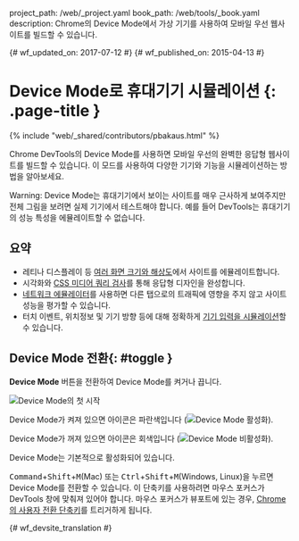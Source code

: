 project_path: /web/_project.yaml
book_path: /web/tools/_book.yaml
description: Chrome의 Device Mode에서 가상 기기를 사용하여 모바일 우선 웹사이트를 빌드할 수 있습니다.

{# wf_updated_on: 2017-07-12 #}
{# wf_published_on: 2015-04-13 #}

# Device Mode로 휴대기기 시뮬레이션 {: .page-title }

{% include "web/_shared/contributors/pbakaus.html" %}

Chrome DevTools의 Device Mode를 사용하면 모바일 우선의 완벽한 응답형 웹사이트를 빌드할 수 있습니다. 이 모드를 사용하여 다양한 기기와 기능을 시뮬레이션하는 방법을 알아보세요.

Warning: Device Mode는 휴대기기에서 보이는 사이트를 매우 근사하게 보여주지만
전체 그림을 보려면
실제 기기에서 테스트해야 합니다. 예를 들어 DevTools는 휴대기기의
성능 특성을 에뮬레이트할 수 없습니다.


## 요약

* 레티나 디스플레이 등 [여러 화면 크기와 해상도](/web/tools/chrome-devtools/device-mode/emulate-mobile-viewports)에서 사이트를 에뮬레이트합니다.
* 시각화와 [CSS 미디어 쿼리 검사](/web/tools/chrome-devtools/iterate/device-mode/media-queries)를 통해 응답형 디자인을 완성합니다.
* [네트워크 에뮬레이터](/web/tools/chrome-devtools/network-performance/network-conditions)를 사용하면 다른 탭으로의 트래픽에 영향을 주지 않고 사이트 성능을 평가할 수 있습니다.
* 터치 이벤트, 위치정보 및 기기 방향 등에 대해 정확하게 [기기 입력을 시뮬레이션](/web/tools/chrome-devtools/device-mode/device-input-and-sensors)할 수 있습니다.

## Device Mode 전환{: #toggle }

**Device Mode** 버튼을 전환하여 Device Mode를 켜거나 끕니다.

![Device Mode의 첫 시작](imgs/device-mode-initial-view.png)

Device Mode가 켜져 있으면 아이콘은 파란색입니다
(![Device Mode 활성화](imgs/device-mode-on.png)).

Device Mode가 꺼져 있으면 아이콘은 회색입니다
(![Device Mode 비활성화](imgs/device-mode-off.png)).

Device Mode는 기본적으로 활성화되어 있습니다. 

<kbd>Command</kbd>+<kbd>Shift</kbd>+<kbd>M</kbd>(Mac) 또는
<kbd>Ctrl</kbd>+<kbd>Shift</kbd>+<kbd>M</kbd>(Windows, Linux)을 누르면 Device Mode를 전환할 수 있습니다.
이 단축키를 사용하려면 마우스 포커스가 DevTools 창에 맞춰져 있어야 합니다.
마우스 포커스가 뷰포트에 있는 경우, [Chrome의 사용자 전환
단축키](https://support.google.com/chrome/answer/157179)를 트리거하게 됩니다.






{# wf_devsite_translation #}
